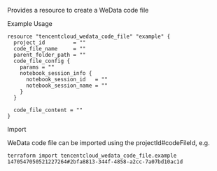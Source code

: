 Provides a resource to create a WeData code file

Example Usage

```hcl
resource "tencentcloud_wedata_code_file" "example" {
  project_id         = ""
  code_file_name     = ""
  parent_folder_path = ""
  code_file_config {
    params = ""
    notebook_session_info {
      notebook_session_id   = ""
      notebook_session_name = ""
    }
  }

  code_file_content = ""
}
```

Import

WeData code file can be imported using the projectId#codeFileId, e.g.

```
terraform import tencentcloud_wedata_code_file.example 1470547050521227264#2bfa8813-344f-4858-a2cc-7a07bd10ac1d
```
